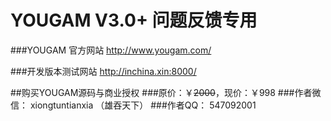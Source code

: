# YOUGAM V3.0+ 问题反馈专用

###YOUGAM 官方网站
http://www.yougam.com/

###开发版本测试网站
http://inchina.xin:8000/

##购买YOUGAM源码与商业授权
###原价：￥~~2000~~，现价：￥998
###作者微信：
xiongtuntianxia （雄吞天下）
###作者QQ：
547092001

